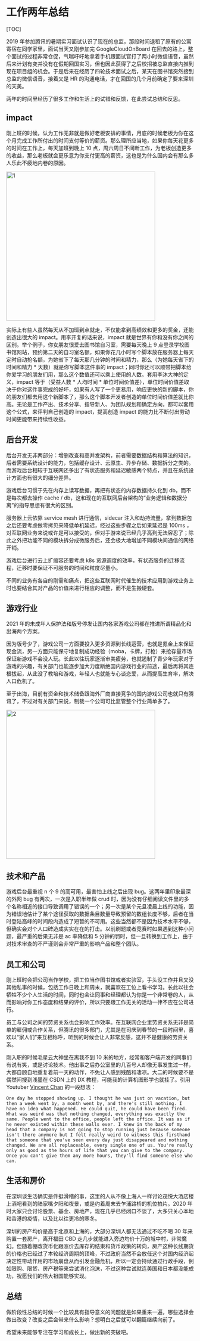 # 工作两年总结

[TOC]

2019 年参加腾讯的暑期实习面试认识了现在的总监，那段时间退租了原有的公寓寄宿在同学家里，面试当天又刚参加完 GoogleCloudOnBoard 在回去的路上，整个面试的过程非常仓促，气喘吁吁地拿着手机跟面试官打了两小时微信语音，虽然后来计划有变并没有在假期回国实习，但也因此获得了之后校招被总监直接内推到现在项目组的机会。于是后来在经历了四轮技术面试之后，某天在图书馆突然接到总监的微信语音，接着又是 HR 的沟通电话，才在回国的几个月前确定了要来深圳的天美。

两年的时间里经历了很多工作和生活上的试错和反馈，在此尝试总结和反思。

## impact

刚上班的时候，认为工作无非就是做好老板安排的事情，月底的时候老板为你在这个月完成工作所付出的时间支付等价的薪资。那么理所应当地，如果你每天花更多的时间在工作上，每天加班到晚上 10 点，周六周日不间断工作，为老板创造更多的收益，那么老板就会更乐意为你支付更高的薪资，这也是为什么国内会有那么多人乐此不疲地内卷的原因。

<img src="https://raw.githubusercontent.com/ZintrulCre/warehouse/35bba14060b858dd3f91c3af7d940ed03067558a/resources/experience/1.PNG" alt="1" width="400"/>

实际上有些人虽然每天从不加班到点就走，不仅能拿到高绩效和更多的奖金，还能创造出很大的 impact。用李开复的话来说，impact 就是世界有你和没有你之间的区别。举个例子，你女朋友很爱去图书馆自习室，需要每天晚上 9 点登录学校图书馆网站，预约第二天的自习室名额，如果你花几小时写个脚本放在服务器上每天定时自动抢名额，为她省下了每天那几分钟的时间和精力，那么（为她每天省下的时间和精力 * 天数）就是你写脚本这件事的 impact；同时你还可以顺带把脚本给你爱学习的朋友们用，那么这个数值还可以乘上使用的人数。套用李沐大神的定义，impact 等于（受益人数 * 人均时间 * 单位时间价值差），单位时间价值差取决于你对这件事完成的好坏，如果有人写了一个更易用，响应更快的新的脚本，你的朋友们都去用这个新脚本了，那么这个脚本开发者创造的单位时间价值差就比你高。无论是工作产出、技术分享、指导新人、为团队规划和确定方向，都可以套用这个公式，来评判自己创造的 impact，提高创造 impact 的能力比不断付出劳动时间更能带来持续性收益。

## 后台开发

后台开发无非两部分：增删改查和高并发架构，前者需要数据结构和算法的知识，后者需要系统设计的能力，包括缓存设计、云原生、异步存储、数据拆分之类的。而游戏后台相较于互联网还多出了有状态服务和延迟敏感两个特点，并且在系统设计方面也有很大的细分差异。

游戏后台习惯于先在内存上读写数据，再把有状态的内存数据持久化到 db，而不是每次都去操作 cache / db，这和现在的互联网后台架构的“业务逻辑和数据分离”的指导思想有很大的区别。

服务器上云依靠 service mesh 进行通信，sidecar 注入和劫持流量，拿到数据包之后还要考虑做零拷贝来降低单机延迟，经过这些步骤之后如果延迟是 100ms ，对互联网业务来说或许是可以接受的，但对手游来说已经几乎高到无法容忍了；除此之外把功能不同的模块拆分成微服务后，还会极大地增加不同模块间通信的网络开销。

游戏后台进行云上扩缩容还要考虑 k8s 资源调度的效率，有状态服务的迁移流程，迁移时要保证不可服务的时间和粒度尽量小。

不同的业务有各自的刚需和痛点，把这些互联网时代催生的技术应用到游戏业务上时也要结合其对产品的价值来进行相应的调整，而不是生搬硬套。

## 游戏行业

2021 年的未成年人保护法和版号停发让国内各家游戏公司都在推进所谓精品化和出海两个方案。

因为版号少了，游戏公司一方面要投入更多资源到长线运营，也就是氪金上来保证现金流，另一方面只能保守地复制成功经验（moba，卡牌，打枪）来抢存量市场保证新游戏不会没人玩。长此以往玩家逐渐审美疲劳，也就遏制了青少年玩家对于游戏的兴趣，有关部门也能逐步加大力度断绝国内游戏行业的前途，最后再将其连根拔起，从此没了教培和游戏，年轻人也就能专心谈恋爱，从而提高生育率，解决人口危机了。

至于出海，目前有资金和技术储备跟海外厂商直接竞争的国内游戏公司也就只有腾讯了，不过对有关部门来说，制裁一个公司可比监管整个行业简单多了。

<img src="https://raw.githubusercontent.com/ZintrulCre/warehouse/35bba14060b858dd3f91c3af7d940ed03067558a/resources/experience/2.PNG" alt="2" width="400"/>

## 技术和产品

游戏后台最重视 n 个 9 的高可用，最害怕上线之后出现 bug。这两年里印象最深的外网 bug 有两次，一次是入职半年做 crud 时，因为没有仔细阅读文件里的多个名称相近的接口导致调用了错误的一个；另一次是某个元旦凌晨上线的功能，因为错误地估计了某个途径获取的数据条目数量导致预留的数组长度不够，后者在当时登陆高峰的时间段内造成了短暂的不可用。这些当然都不是因为技术水平不够，但确实会对个人口碑造成实实在在的打击。以前刷题或者竞赛时如果遇到这种小问题，最严重的后果无非是 ac 率降低和 5 分钟的罚时，但一旦转换到工作上，由于对技术审查的不严谨则会非常严重的影响产品和整个团队。

## 员工和公司

刚上班时会把公司当作学校，把工位当作图书馆或者实验室，手头没工作并且又没其他私事的时候，包括工作日晚上和周末，就喜欢在工位上看书学习。长此以往会牺牲不少个人生活的时间，同时也会让同事和经理都认为你是一个非常卷的人，从而影响对你工作态度和结果的评价，所以只要跟工作无关的活动一律不应在公司进行。

员工与公司之间的劳资关系也会影响工作效率。在互联网企业里劳资关系无非是简单的雇佣或合作关系，但腾讯的很多部门，尤其是在司庆到春节的一段时间里，喜欢以“家人们”来互相称呼，听到的时候会让人非常反感，这并不是健康的劳资关系。

刚入职的时候毛星云大神坐在离我不到 10 米的地方，经常和客户端开发的同事们有说有笑，或是讨论技术。他出事之后办公室里的几百号人却像无事发生过一样，大都自顾自地重复着前一天的动作，不免让人感到残酷和凄凉。大二的时候要不是偶然间搜到浅墨在 CSDN 上的 DX 教程，可能我的计算机图形学也就挂了。引用 Youtuber [Vincent Chan](https://www.youtube.com/c/Vincentc) 的一段想法：

```
One day he stopped showing up. I thought he was just on vacation, but then a week went by, a month went by, and there's still nothing. I have no idea what happened. He could quit, he could have been fired. What was weird was that nothing changed, everything was exactly the same. People went to the office, people left the office. It was as if he never existed within these walls ever. I knew in the back of my head that a company is not going to stop running just because someone isn't there anymore but I felt really weird to witness this firsthand that someone that you've seen every day just disappeared and nothing changed. We are all replaceable, every single one of us. You're really only as good as the hours of life that you can give to the company. Once you can't give them any more hours, they'll find someone else who can.
```

## 生活和房价

在深圳谈生活确实是件挺滑稽的事，这里的人从不像上海人一样讨论茂悦大酒店楼上酒吧看到的陆家嘴夕阳和夜景，或是约着周末去乍浦路桥的机位拍片。2020 年时大家只会讨论股票、基金、房地产，现在几乎已经闭口不谈了，大多只关心本地和香港的疫情，以及比以往更冷的寒冬。

深圳的房产均价是高于北京和上海的，大部分深圳人都无法通过不吃不喝 30 年来购置一套房产，离开福田 CBD 走几步就能进入旁边均价十万的城中村，非常魔幻。但随着棚改货币化跟涨价去库存的结束和货币政策的转向，房产这种长线期货的价格也已经过了本轮经济周期的顶峰，不过政府当然不会放任这个对国内经济起决定性带动作用的市场崩盘从而引发金融危机，所以一定会持续通过行政手段，例如限购、限贷、房产税等来尝试消化泡沫，不过这种尝试就连美国和日本都没能成功，祝愿我们的伟大祖国能够实现。

## 总结

做阶段性总结的时候一个比较具有指导意义的问题就是如果重来一遍，哪些选择会做出改变？改变之后会带来什么影响？想明白之后就可以翻篇继续向前了。

希望未来能够专注在学习和成长上，做出新的突破吧。